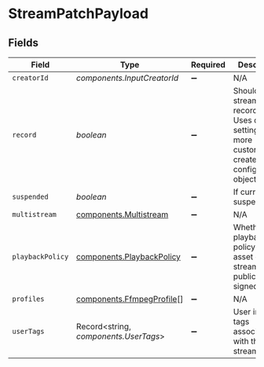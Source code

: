 # StreamPatchPayload


## Fields

| Field                                                                                                                 | Type                                                                                                                  | Required                                                                                                              | Description                                                                                                           | Example                                                                                                               |
| --------------------------------------------------------------------------------------------------------------------- | --------------------------------------------------------------------------------------------------------------------- | --------------------------------------------------------------------------------------------------------------------- | --------------------------------------------------------------------------------------------------------------------- | --------------------------------------------------------------------------------------------------------------------- |
| `creatorId`                                                                                                           | *components.InputCreatorId*                                                                                           | :heavy_minus_sign:                                                                                                    | N/A                                                                                                                   |                                                                                                                       |
| `record`                                                                                                              | *boolean*                                                                                                             | :heavy_minus_sign:                                                                                                    | Should this stream be recorded? Uses default settings. For more<br/>customization, create and configure an object store.<br/> | false                                                                                                                 |
| `suspended`                                                                                                           | *boolean*                                                                                                             | :heavy_minus_sign:                                                                                                    | If currently suspended                                                                                                |                                                                                                                       |
| `multistream`                                                                                                         | [components.Multistream](../../models/components/multistream.md)                                                      | :heavy_minus_sign:                                                                                                    | N/A                                                                                                                   |                                                                                                                       |
| `playbackPolicy`                                                                                                      | [components.PlaybackPolicy](../../models/components/playbackpolicy.md)                                                | :heavy_minus_sign:                                                                                                    | Whether the playback policy for an asset or stream is public or signed                                                |                                                                                                                       |
| `profiles`                                                                                                            | [components.FfmpegProfile](../../models/components/ffmpegprofile.md)[]                                                | :heavy_minus_sign:                                                                                                    | N/A                                                                                                                   |                                                                                                                       |
| `userTags`                                                                                                            | Record<string, *components.UserTags*>                                                                                 | :heavy_minus_sign:                                                                                                    | User input tags associated with the stream                                                                            |                                                                                                                       |